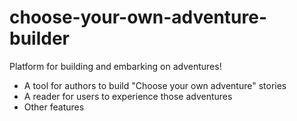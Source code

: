 # choose-your-own-adventure-builder

Platform for building and embarking on adventures!

- A tool for authors to build "Choose your own adventure" stories
- A reader for users to experience those adventures
- Other features
